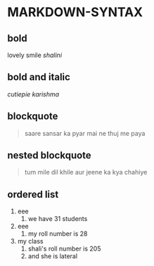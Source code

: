 # MARKDOWN-SYNTAX
## bold
lovely smile
_shalini_
## bold and italic

_cutiepie_
_karishma_
## blockquote
> saare sansar ka pyar mai ne thuj me paya
## nested blockquote
> tum mile dil khile aur jeene ka kya chahiye
## ordered list
1. eee
   1. we have 31 students
2. eee
    1. my roll number is 28
3. my class
    1. shali's roll number is 205 
    2. and she is lateral
